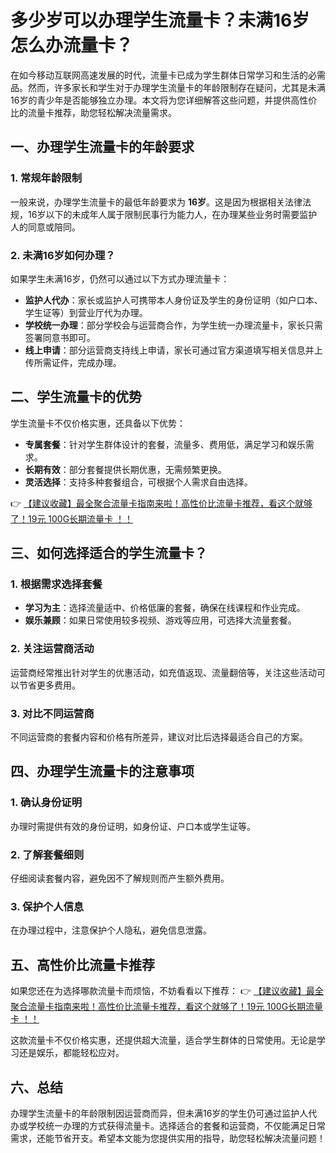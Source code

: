 # 多少岁可以办理学生流量卡？未满16岁怎么办流量卡？

在如今移动互联网高速发展的时代，流量卡已成为学生群体日常学习和生活的必需品。然而，许多家长和学生对于办理学生流量卡的年龄限制存在疑问，尤其是未满16岁的青少年是否能够独立办理。本文将为您详细解答这些问题，并提供高性价比的流量卡推荐，助您轻松解决流量需求。

## 一、办理学生流量卡的年龄要求

### 1. 常规年龄限制
一般来说，办理学生流量卡的最低年龄要求为 **16岁**。这是因为根据相关法律法规，16岁以下的未成年人属于限制民事行为能力人，在办理某些业务时需要监护人的同意或陪同。

### 2. 未满16岁如何办理？
如果学生未满16岁，仍然可以通过以下方式办理流量卡：
- **监护人代办**：家长或监护人可携带本人身份证及学生的身份证明（如户口本、学生证等）到营业厅代为办理。
- **学校统一办理**：部分学校会与运营商合作，为学生统一办理流量卡，家长只需签署同意书即可。
- **线上申请**：部分运营商支持线上申请，家长可通过官方渠道填写相关信息并上传所需证件，完成办理。

## 二、学生流量卡的优势

学生流量卡不仅价格实惠，还具备以下优势：
- **专属套餐**：针对学生群体设计的套餐，流量多、费用低，满足学习和娱乐需求。
- **长期有效**：部分套餐提供长期优惠，无需频繁更换。
- **灵活选择**：支持多种套餐组合，可根据个人需求自由选择。

👉 [【建议收藏】最全聚合流量卡指南来啦！高性价比流量卡推荐，看这个就够了！19元 100G长期流量卡 ！！](https://bit.ly/Liuliangka)

## 三、如何选择适合的学生流量卡？

### 1. 根据需求选择套餐
- **学习为主**：选择流量适中、价格低廉的套餐，确保在线课程和作业完成。
- **娱乐兼顾**：如果日常使用较多视频、游戏等应用，可选择大流量套餐。

### 2. 关注运营商活动
运营商经常推出针对学生的优惠活动，如充值返现、流量翻倍等，关注这些活动可以节省更多费用。

### 3. 对比不同运营商
不同运营商的套餐内容和价格有所差异，建议对比后选择最适合自己的方案。

## 四、办理学生流量卡的注意事项

### 1. 确认身份证明
办理时需提供有效的身份证明，如身份证、户口本或学生证等。

### 2. 了解套餐细则
仔细阅读套餐内容，避免因不了解规则而产生额外费用。

### 3. 保护个人信息
在办理过程中，注意保护个人隐私，避免信息泄露。

## 五、高性价比流量卡推荐

如果您还在为选择哪款流量卡而烦恼，不妨看看以下推荐：
👉 [【建议收藏】最全聚合流量卡指南来啦！高性价比流量卡推荐，看这个就够了！19元 100G长期流量卡 ！！](https://bit.ly/Liuliangka)

这款流量卡不仅价格实惠，还提供超大流量，适合学生群体的日常使用。无论是学习还是娱乐，都能轻松应对。

## 六、总结

办理学生流量卡的年龄限制因运营商而异，但未满16岁的学生仍可通过监护人代办或学校统一办理的方式获得流量卡。选择适合的套餐和运营商，不仅能满足日常需求，还能节省开支。希望本文能为您提供实用的指导，助您轻松解决流量问题！